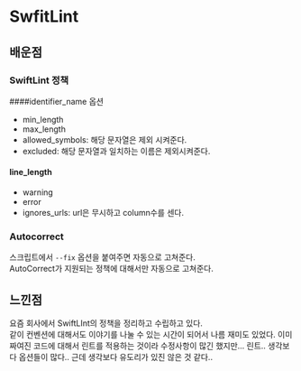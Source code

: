# SwfitLint


## 배운점

### SwiftLint 정책

####identifier_name 옵션
- min_length
- max_length
- allowed_symbols: 해당 문자열은 제외 시켜준다.
- excluded: 해당 문자열과 일치하는 이름은 제외시켜준다.

#### line_length
- warning
- error
- ignores_urls: url은 무시하고 column수를 센다.


### Autocorrect

스크립트에서 `--fix` 옵션을 붙여주면 자동으로 고쳐준다.   
AutoCorrect가 지원되는 정책에 대해서만 자동으로 고쳐준다.

## 느낀점
요즘 회사에서 SwiftLInt의 정책을 정리하고 수립하고 있다.   
같이 컨벤션에 대해서도 이야기를 나눌 수 있는 시간이 되어서 나름 재미도 있었다.
이미 짜여진 코드에 대해서 린트를 적용하는 것이라 수정사항이 많긴 했지만...
린트.. 생각보다 옵션들이 많다.. 근데 생각보다 유도리가 있진 않은 것 같다..